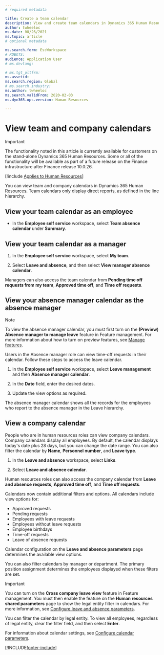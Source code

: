 ```yaml
---
# required metadata

title: Create a team calendar
description: View and create team calendars in Dynamics 365 Human Resources.
author: twheeloc
ms.date: 08/26/2021
ms.topic: article
# optional metadata

ms.search.form: EssWorkspace
# ROBOTS: 
audience: Application User
# ms.devlang: 

# ms.tgt_pltfrm: 
ms.assetid: 
ms.search.region: Global
# ms.search.industry: 
ms.author: twheeloc
ms.search.validFrom: 2020-02-03
ms.dyn365.ops.version: Human Resources

---
```


# View team and company calendars

>[!Important]
>The functionality noted in this article is currently available for customers on the stand-alone Dynamics 365 Human Resources. Some or all of the functionality will be available as part of a future release on the Finance infrastructure after Finance release 10.0.26.

[!include [Applies to Human Resources](../includes/applies-to-hr.md)]

You can view team and company calendars in Dynamics 365 Human Resources. Team calendars only display direct reports, as defined in the line hierarchy.

## View your team calendar as an employee

- In the **Employee self service** workspace, select **Team absence calendar** under **Summary**.

## View your team calendar as a manager

1. In the **Employee self service** workspace, select **My team**.

2. Select **Leave and absence**, and then select **View manager absence calendar**.

Managers can also access the team calendar from **Pending time off requests from my team**, **Approved time off**, and **Time off requests**. 

## View your absence manager calendar as the absence manager

> [!NOTE]
> To view the absence manager calendar, you must first turn on the **(Preview) Absence manager to manage leave** feature in Feature management. For more information about how to turn on preview features, see [Manage features](hr-admin-manage-features.md).

Users in the Absence manager role can view time-off requests in their calendar. Follow these steps to access the leave calendar.

1. In the **Employee self service** workspace, select **Leave management** and then **Absence manager calendar**.

2. In the **Date** field, enter the desired dates.

3. Update the view options as required.

The absence manager calendar shows all the records for the employees who report to the absence manager in the Leave hierarchy.

## View a company calendar

People who are in human resources roles can view company calendars. Company calendars display all employees. By default, the calendar displays today's date plus 28 days, but you can change the date range. You can also filter the calendar by **Name**, **Personnel number**, and **Leave type**.

1. In the **Leave and absence** workspace, select **Links**.

2. Select **Leave and absence calendar**.

Human resources roles can also access the company calendar from **Leave and absence requests**, **Approved time off**, and **Time off requests**. 

Calendars now contain additional filters and options. All calendars include view options for:

- Approved requests
- Pending requests
- Employees with leave requests
- Employees without leave requests
- Employee birthdays
- Time-off requests 
- Leave of absence requests

Calendar configuration on the **Leave and absence parameters** page determines the available view options.

You can also filter calendars by manager or department. The primary position assignment determines the employees displayed when these filters are set. 

> [!IMPORTANT]
> You can turn on the **Cross company leave view** feature in Feature management. You must then enable the feature on the **Human resources shared parameters** page to show the legal entity filter in calendars. For more information, see [Configure leave and absence parameters](hr-leave-and-absence-parameters.md).
> 
> You can filter the calendar by legal entity. To view all employees, regardless of legal entity, clear the filter field, and then select **Enter**. 

For information about calendar settings, see [Configure calendar parameters](hr-leave-and-absence-parameters.md?configure-calendar-parameters).

[!INCLUDE[footer-include](../includes/footer-banner.md)]
